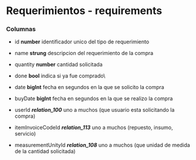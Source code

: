 # Requerimientos - requirements
### Columnas
- id **number** identificador unico del tipo de requerimiento
- name **strung** descripcion del requerimiento de la compra
- quantity **number** cantidad solicitada
- done **bool** indica si ya fue comprado\
- date **bigInt** fecha en segundos en la que se solicito la compra
- buyDate **bigInt** fecha en segundos en la que se realizo la compra

- userId ***relation_100*** uno a muchos (que usuario esta solicitando la compra)
- itemInvoiceCodeId ***relation_113*** uno a muchos (repuesto, insumo, servicio)
- measurementUnityId ***relation_108*** uno a muchos (que unidad de medida de la cantidad solicitada)

